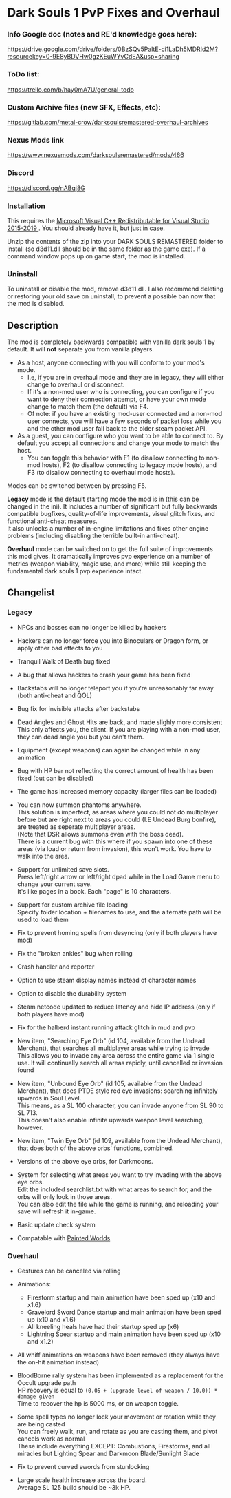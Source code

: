# Dark Souls 1 PvP Fixes and Overhaul  
  
### Info Google doc (notes and RE'd knowledge goes here):  
https://drive.google.com/drive/folders/0BzSQv5PaltE-ci1LaDh5MDRId2M?resourcekey=0-9E8yBDVHw0gzKEuWYvCdEA&usp=sharing
  
### ToDo list:  
https://trello.com/b/hay0mA7U/general-todo  
  
### Custom Archive files (new SFX, Effects, etc):
https://gitlab.com/metal-crow/darksoulsremastered-overhaul-archives

### Nexus Mods link
https://www.nexusmods.com/darksoulsremastered/mods/466

### Discord
https://discord.gg/nABqj8G

### Installation
This requires the [Microsoft Visual C++ Redistributable for Visual Studio 2015-2019 ](https://aka.ms/vs/16/release/vc_redist.x64.exe). You should already have it, but just in case.  
  
Unzip the contents of the zip into your DARK SOULS REMASTERED folder to install (so d3d11.dll should be in the same folder as the game exe). If a command window pops up on game start, the mod is installed.  
  
### Uninstall

To uninstall or disable the mod, remove d3d11.dll. I also recommend deleting or restoring your old save on uninstall, to prevent a possible ban now that the mod is disabled.  

## Description
The mod is completely backwards compatible with vanilla dark souls 1 by default. It will __not__ separate you from vanilla players.  
  - As a host, anyone connecting with you will conform to your mod's mode. 
  	- I.e, if you are in overhaul mode and they are in legacy, they will either change to overhaul or disconnect.
  	- If it's a non-mod user who is connecting, you can configure if you want to deny their connection attempt, or have your own mode change to match them (the default) via F4.
    - Of note: if you have an existing mod-user connected and a non-mod user connects, you will have a few seconds of packet loss while you and the other mod user fall back to the older steam packet API.
  - As a guest, you can configure who you want to be able to connect to. By default you accept all connections and change your mode to match the host.
  	- You can toggle this behavior with F1 (to disallow connecting to non-mod hosts), F2 (to disallow connecting to legacy mode hosts), and F3 (to disallow connecting to overhaul mode hosts).

Modes can be switched between by pressing F5.

__Legacy__ mode is the default starting mode the mod is in (this can be changed in the ini). It includes a number of significant but fully backwards compatible bugfixes, quality-of-life improvements, visual glitch fixes, and functional anti-cheat measures.  
It also unlocks a number of in-engine limitations and fixes other engine problems (including disabling the terrible built-in anti-cheat).  

__Overhaul__ mode can be switched on to get the full suite of improvements this mod gives. It dramatically improves pvp experience on a number of metrics (weapon viability, magic use, and more) while still keeping the fundamental dark souls 1 pvp experience intact.  
  
  
## Changelist
	
### Legacy

* NPCs and bosses can no longer be killed by hackers

* Hackers can no longer force you into Binoculars or Dragon form, or apply other bad effects to you

* Tranquil Walk of Death bug fixed

* A bug that allows hackers to crash your game has been fixed

* Backstabs will no longer teleport you if you're unreasonably far away (both anti-cheat and QOL)
  
* Bug fix for invisible attacks after backstabs

* Dead Angles and Ghost Hits are back, and made slighly more consistent  
This only affects you, the client. If you are playing with a non-mod user, they can dead angle you but you can't them.

* Equipment (except weapons) can again be changed while in any animation

* Bug with HP bar not reflecting the correct amount of health has been fixed (but can be disabled)

* The game has increased memory capacity (larger files can be loaded)

* You can now summon phantoms anywhere.   
This solution is imperfect, as areas where you could not do multiplayer before but are right next to areas you could (I.E Undead Burg bonfire), are treated as seperate multiplayer areas.  
(Note that DSR allows summons even with the boss dead).  
There is a current bug with this where if you spawn into one of these areas (via load or return from invasion), this won't work. You have to walk into the area.  

* Support for unlimited save slots.  
Press left/right arrow or left/right dpad while in the Load Game menu to change your current save.  
It's like pages in a book. Each "page" is 10 characters.  

* Support for custom archive file loading  
Specify folder location + filenames to use, and the alternate path will be used to load them

* Fix to prevent homing spells from desyncing (only if both players have mod)

* Fix the "broken ankles" bug when rolling

* Crash handler and reporter  

* Option to use steam display names instead of character names

* Option to disable the durability system

* Steam netcode updated to reduce latency and hide IP address (only if both players have mod)

* Fix for the halberd instant running attack glitch in mud and pvp

* New item, "Searching Eye Orb" (id 104, available from the Undead Merchant), that searches all multiplayer areas while trying to invade  
This allows you to invade any area across the entire game via 1 single use. It will continually search all areas rapidly, until cancelled or invasion found

* New item, "Unbound Eye Orb" (id 105, available from the Undead Merchant), that does PTDE style red eye invasions: searching infinitely upwards in Soul Level.  
This means, as a SL 100 character, you can invade anyone from SL 90 to SL 713.  
This doesn't also enable infinite upwards weapon level searching, however.  

* New item, "Twin Eye Orb" (id 109, available from the Undead Merchant), that does both of the above orbs' functions, combined.  

* Versions of the above eye orbs, for Darkmoons.  

* System for selecting what areas you want to try invading with the above eye orbs.  
Edit the included searchlist.txt with what areas to search for, and the orbs will only look in those areas.  
You can also edit the file while the game is running, and reloading your save will refresh it in-game.  

* Basic update check system

* Compatable with [Painted Worlds](https://www.nexusmods.com/darksoulsremastered/mods/527)

### Overhaul

* Gestures can be canceled via rolling

* Animations:
  * Firestorm startup and main animation have been sped up (x10 and x1.6)
  * Gravelord Sword Dance startup and main animation have been sped up (x10 and x1.6)
  * All kneeling heals have had their startup sped up (x6)
  * Lightning Spear startup and main animation have been sped up (x10 and x1.2)

* All whiff animations on weapons have been removed (they always have the on-hit animation instead)

* BloodBorne rally system has been implemented as a replacement for the Occult upgrade path  
HP recovery is equal to `(0.05 + (upgrade level of weapon / 10.0)) * damage given`  
Time to recover the hp is 5000 ms, or on weapon toggle.  

* Some spell types no longer lock your movement or rotation while they are being casted  
You can freely walk, run, and rotate as you are casting them, and pivot cancels work as normal    
These include everything EXCEPT: Combustions, Firestorms, and all miracles but Lighting Spear and Darkmoon Blade/Sunlight Blade  

* Fix to prevent curved swords from stunlocking

* Large scale health increase across the board.  
Average SL 125 build should be \~3k HP.
